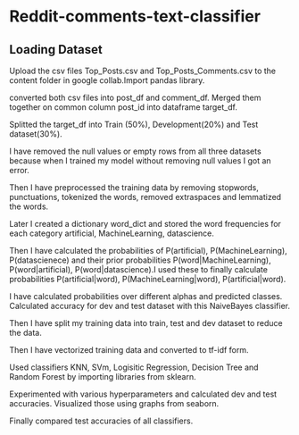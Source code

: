 # Reddit-comments-text-classifier
## Loading Dataset
Upload the csv files Top_Posts.csv and Top_Posts_Comments.csv to the content folder in google collab.Import pandas library.

converted both csv files into post_df and comment_df. Merged them together on common column post_id into dataframe target_df.

Splitted the target_df into Train (50%), Development(20%) and Test dataset(30%).

I have removed the null values or empty rows from all three datasets because when I trained my model without removing null values I got an error. 

Then I have preprocessed the training data by removing stopwords, punctuations, tokenized the words, removed extraspaces and lemmatized the words.

Later I created a dictionary word_dict and stored the word frequencies for each category artificial, MachineLearning, datascience. 

Then I have calculated the probabilities of P(artificial), P(MachineLearning), P(datascienece) and their prior probabilities P(word|MachineLearning), P(word|artificial), P(word|datascience).I used these to finally calculate probabilities P(artificial|word), P(MachineLearning|word), P(artificial|word). 

I have calculated probabilities over different alphas and predicted classes. Calculated accuracy for dev and test dataset with this NaiveBayes classifier.

Then I have split my training data into train, test and dev dataset to reduce the data.

Then I have vectorized training data and converted to tf-idf form.

Used classifiers KNN, SVm, Logisitic Regression, Decision Tree and Random Forest by importing libraries from sklearn.

Experimented with various hyperparameters and calculated dev and test accuracies. Visualized those using graphs from seaborn.

Finally compared test accuracies of all classifiers.
